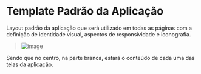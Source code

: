 # Template Padrão da Aplicação

Layout padrão da aplicação que será utilizado em todas as páginas com a definição de identidade visual, aspectos de responsividade e iconografia.

> ![image](https://user-images.githubusercontent.com/103431797/196582005-6defdefc-39bf-4c0e-9566-b7686daf8005.png)

Sendo que no centro, na parte branca, estará o conteúdo de cada uma das telas da aplicação.
